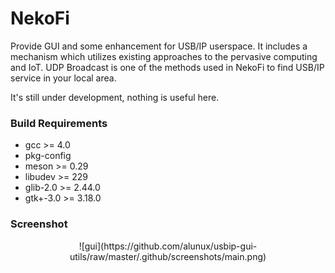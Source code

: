 # NekoFi
Provide GUI and some enhancement for USB/IP userspace. It includes a mechanism
which utilizes existing approaches to the pervasive computing and IoT. UDP Broadcast
is one of the methods used in NekoFi to find USB/IP service in your local area.

It's still under development, nothing is useful here.

### Build Requirements
- gcc >= 4.0
- pkg-config
- meson >= 0.29
- libudev >= 229
- glib-2.0 >= 2.44.0
- gtk+-3.0 >= 3.18.0

### Screenshot

<p align=center>
![gui](https://github.com/alunux/usbip-gui-utils/raw/master/.github/screenshots/main.png)
</p>

